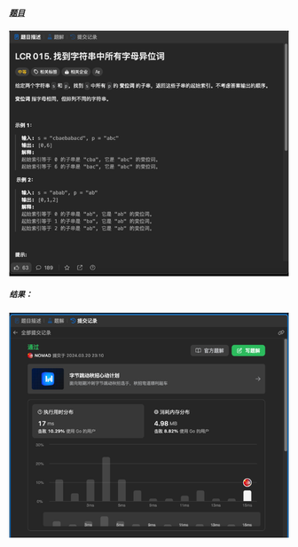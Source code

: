 ##### [题目](https://leetcode.cn/problems/VabMRr/description/)
![pic](img.png)
##### 结果：
![pic](result.png)